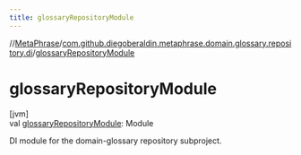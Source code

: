 ```yaml
---
title: glossaryRepositoryModule
---
```

//[MetaPhrase](../../index.html)/[com.github.diegoberaldin.metaphrase.domain.glossary.repository.di](index.html)/[glossaryRepositoryModule](glossary-repository-module.html)



# glossaryRepositoryModule



[jvm]\
val [glossaryRepositoryModule](glossary-repository-module.html): Module



DI module for the domain-glossary repository subproject.




